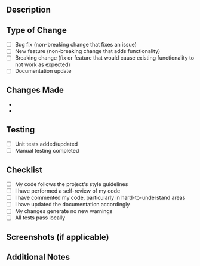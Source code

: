 ## Description
<!-- Provide a brief description of the changes in this PR -->

## Type of Change
- [ ] Bug fix (non-breaking change that fixes an issue)
- [ ] New feature (non-breaking change that adds functionality)
- [ ] Breaking change (fix or feature that would cause existing functionality to not work as expected)
- [ ] Documentation update

## Changes Made
<!-- List the key changes made in this PR -->
- 
- 

## Testing
<!-- Describe the testing you've done -->
- [ ] Unit tests added/updated
- [ ] Manual testing completed

## Checklist
- [ ] My code follows the project's style guidelines
- [ ] I have performed a self-review of my code
- [ ] I have commented my code, particularly in hard-to-understand areas
- [ ] I have updated the documentation accordingly
- [ ] My changes generate no new warnings
- [ ] All tests pass locally

## Screenshots (if applicable)
<!-- Add screenshots to help explain your changes -->

## Additional Notes
<!-- Add any other context about the PR here -->
